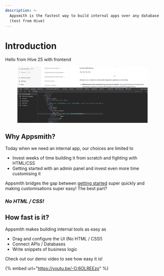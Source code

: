 ```yaml
---
description: >-
  Appsmith is the fastest way to build internal apps over any database or API
  (test from Hive)
---
```


# Introduction

Hello from Hive 25 with frontend

<figure><img src=".gitbook/assets/Screenshot 2024-10-17 at 08.29.39.png" alt=""><figcaption></figcaption></figure>



## Why Appsmith?

Today when we need an internal app, our choices are limited to

* Invest weeks of time building it from scratch and fighting with HTML/CSS
* Getting started with an admin panel and invest even more time customising it

Appsmith bridges the gap between [getting started](quick-start.md) super quickly and making customisations super easy! The best part?

### _No HTML / CSS!_

## How fast is it?

Appsmith makes building internal tools as easy as

* Drag and configure the UI (No HTML / CSS!)
* Connect APIs / Databases
* Write snippets of business logic

Check out our demo video to see how easy it is!

{% embed url="https://youtu.be/-O:6OLREEzo" %}
